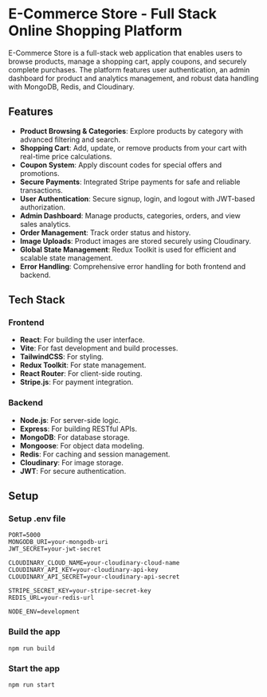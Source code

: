  # E-Commerce Store - Full Stack Online Shopping Platform

E-Commerce Store is a full-stack web application that enables users to browse products, manage a shopping cart, apply coupons, and securely complete purchases. The platform features user authentication, an admin dashboard for product and analytics management, and robust data handling with MongoDB, Redis, and Cloudinary.

## Features

- **Product Browsing & Categories**: Explore products by category with advanced filtering and search.
- **Shopping Cart**: Add, update, or remove products from your cart with real-time price calculations.
- **Coupon System**: Apply discount codes for special offers and promotions.
- **Secure Payments**: Integrated Stripe payments for safe and reliable transactions.
- **User Authentication**: Secure signup, login, and logout with JWT-based authorization.
- **Admin Dashboard**: Manage products, categories, orders, and view sales analytics.
- **Order Management**: Track order status and history.
- **Image Uploads**: Product images are stored securely using Cloudinary.
- **Global State Management**: Redux Toolkit is used for efficient and scalable state management.
- **Error Handling**: Comprehensive error handling for both frontend and backend.

## Tech Stack

### Frontend
- **React**: For building the user interface.
- **Vite**: For fast development and build processes.
- **TailwindCSS**: For styling.
- **Redux Toolkit**: For state management.
- **React Router**: For client-side routing.
- **Stripe.js**: For payment integration.

### Backend
- **Node.js**: For server-side logic.
- **Express**: For building RESTful APIs.
- **MongoDB**: For database storage.
- **Mongoose**: For object data modeling.
- **Redis**: For caching and session management.
- **Cloudinary**: For image storage.
- **JWT**: For secure authentication.

## Setup

### Setup .env file

```env
PORT=5000
MONGODB_URI=your-mongodb-uri
JWT_SECRET=your-jwt-secret

CLOUDINARY_CLOUD_NAME=your-cloudinary-cloud-name
CLOUDINARY_API_KEY=your-cloudinary-api-key
CLOUDINARY_API_SECRET=your-cloudinary-api-secret

STRIPE_SECRET_KEY=your-stripe-secret-key
REDIS_URL=your-redis-url

NODE_ENV=development
```

### Build the app

```shell
npm run build
```
### Start the app
```shell
npm run start
```
